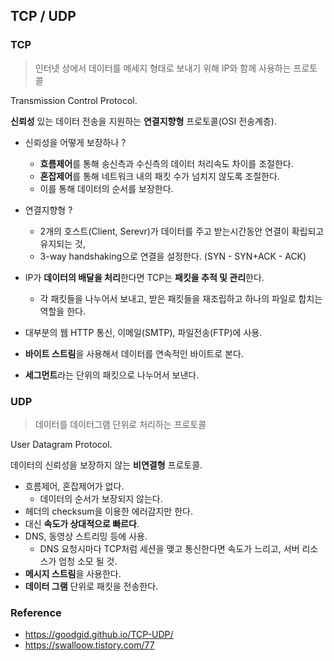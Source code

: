 ## TCP / UDP

### TCP

> 인터넷 상에서 데이터를 메세지 형태로 보내기 위해 IP와 함께 사용하는 프로토콜

Transmission Control Protocol.

**신뢰성** 있는 데이터 전송을 지원하는 **연결지향형** 프로토콜(OSI 전송계층).

* 신뢰성을 어떻게 보장하나 ?
  * **흐름제어**를 통해 송신측과 수신측의 데이터 처리속도 차이를 조절한다.
  * **혼잡제어**를 통해 네트워크 내의 패킷 수가 넘치지 않도록 조절한다.
  * 이를 통해 데이터의 순서를 보장한다.

* 연결지향형 ? 
  * 2개의 호스트(Client, Serevr)가 데이터를 주고 받는시간동안 연결이 확립되고 유지되는 것,
  * 3-way handshaking으로 연결을 설정한다. (SYN - SYN+ACK - ACK)

* IP가 **데이터의 배달을 처리**한다면 TCP는 **패킷을 추적 및 관리**한다.
  * 각 패킷들을 나누어서 보내고, 받은 패킷들을 재조립하고 하나의 파일로 합치는 역할을 한다. 
* 대부분의 웹 HTTP 통신, 이메일(SMTP), 파일전송(FTP)에 사용.
* **바이트 스트림**을 사용해서 데이터를 연속적인 바이트로 본다.
* **세그먼트**라는 단위의 패킷으로 나누어서 보낸다.



### UDP

> 데이터를 데이터그램 단위로 처리하는 프로토콜

User Datagram Protocol.

데이터의 신뢰성을 보장하지 않는 **비연결형** 프로토콜. 

* 흐름제어, 혼잡제어가 없다.
  * 데이터의 순서가 보장되지 않는다.
* 헤더의 checksum을 이용한 에러감지만 한다.
* 대신 **속도가 상대적으로 빠르다**.
* DNS, 동영상 스트리밍 등에 사용.
  * DNS 요청시마다 TCP처럼 세션을 맺고 통신한다면 속도가 느리고, 서버 리소스가 엄청 소모 될 것.
* **메시지 스트림**을 사용한다.
* **데이터 그램** 단위로 패킷을 전송한다.



### Reference

* https://goodgid.github.io/TCP-UDP/
* https://swalloow.tistory.com/77